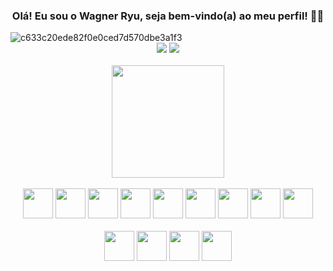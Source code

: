 <h3 align="center" class="heading-element" dir="auto">
 Olá! Eu sou o Wagner Ryu, seja bem-vindo(a) ao meu perfil! 👋🏻
</h3>

<img src="https://user-images.githubusercontent.com/70382532/138322189-2db8df52-9dcb-40a0-88a8-c365466bd33d.gif" alt="c633c20ede82f0e0ced7d570dbe3a1f3" style="max-width: 100%; display: inline-block;" data-target="animated-image.originalImage">


<div dir="auto"> 
 <div align="center" dir="auto">
  <a href="https://www.instagram.com/ryuuwk/" rel="nofollow"><img src="https://camo.githubusercontent.com/cc8a4ea180871317216b7557a7a9b8f1b565ce74863323097aa367961c70de96/68747470733a2f2f696d672e736869656c64732e696f2f62616467652f2d496e7374616772616d2d2532334534343035463f7374796c653d666f722d7468652d6261646765266c6f676f3d696e7374616772616d266c6f676f436f6c6f723d7768697465" data-canonical-src="https://img.shields.io/badge/-Instagram-%23E4405F?style=for-the-badge&amp;logo=instagram&amp;logoColor=white" style="max-width: 100%;"></a>
  <a href="https://www.linkedin.com/in/wagneryu" rel="nofollow"><img src="https://camo.githubusercontent.com/7fee771b415a6f144501304c2c4074aa62a0dd96ddc0f8c0aafd95ac0af584c1/68747470733a2f2f696d672e736869656c64732e696f2f62616467652f2d4c696e6b6564496e2d2532333030373742353f7374796c653d666f722d7468652d6261646765266c6f676f3d6c696e6b6564696e266c6f676f436f6c6f723d7768697465" data-canonical-src="https://img.shields.io/badge/-LinkedIn-%230077B5?style=for-the-badge&amp;logo=linkedin&amp;logoColor=white" style="max-width: 100%;"></a>  
</div>
<br >
<div align="center">
    <img height="180em" src="https://github-readme-stats.vercel.app/api?username=ryuzera&show_icons=true&theme=dracula"/>
</div>
<br >
<div align="center">
        <img src="https://cdn.jsdelivr.net/gh/devicons/devicon@latest/icons/html5/html5-original.svg" width="48" height="48"/></img>
        <img src="https://cdn.jsdelivr.net/gh/devicons/devicon@latest/icons/css3/css3-original.svg" width="48" height="48"/></img>
        <img src="https://cdn.jsdelivr.net/gh/devicons/devicon@latest/icons/bootstrap/bootstrap-original.svg" width="48" height="48"/>
        <img src="https://cdn.jsdelivr.net/gh/devicons/devicon@latest/icons/sass/sass-original.svg" width="48" height="48"/>
        <img src="https://cdn.jsdelivr.net/gh/devicons/devicon@latest/icons/javascript/javascript-original.svg" width="48" height="48"/></img>
        <img src="https://cdn.jsdelivr.net/gh/devicons/devicon@latest/icons/typescript/typescript-original.svg" width="48" height="48"/></img>
        <img src="https://cdn.jsdelivr.net/gh/devicons/devicon@latest/icons/react/react-original.svg" width="48" height="48"/></img>
        <img src="https://cdn.jsdelivr.net/gh/devicons/devicon@latest/icons/java/java-original.svg" width="48" height="48"/>
        <img src="https://cdn.jsdelivr.net/gh/devicons/devicon@latest/icons/spring/spring-original.svg" width="48" height="48"/>
        <br> 
        <br> 
        <img src="https://cdn.jsdelivr.net/gh/devicons/devicon@latest/icons/git/git-original.svg" width="48" height="48"/>
        <img src="https://cdn.jsdelivr.net/gh/devicons/devicon@latest/icons/github/github-original.svg" width="48" height="48"/>
        <img src="https://cdn.jsdelivr.net/gh/devicons/devicon@latest/icons/vscode/vscode-original.svg" width="48" height="48"/>
        <img src="https://cdn.jsdelivr.net/gh/devicons/devicon@latest/icons/intellij/intellij-original.svg" width="48" height="48"/>
</div>



          
